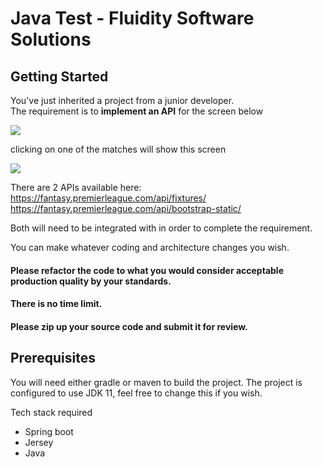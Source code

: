 # Java Test - Fluidity Software Solutions



## Getting Started

You've just inherited a project from a junior developer.  
The requirement is to <b>implement an API</b> for the screen below

<img src="https://www.fluidity.solutions/images/test/fixtures.png"/>

clicking on one of the matches will show this screen

<img src="https://www.fluidity.solutions/images/test/team.png"/>

There are 2 APIs available here:
https://fantasy.premierleague.com/api/fixtures/
https://fantasy.premierleague.com/api/bootstrap-static/

Both will need to be integrated with in order to complete the requirement.

You can make whatever coding and architecture changes you wish.

#### Please refactor the code to what you would consider acceptable production quality by your standards.

#### There is no time limit.

#### Please zip up your source code and submit it for review.

## Prerequisites

You will need either gradle or maven to build the project.
The project is configured to use JDK 11, feel free to change this if you wish.

Tech stack required

* Spring boot
* Jersey
* Java
